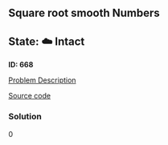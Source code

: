## Square root smooth Numbers

## State: :cloud: **Intact**

**ID: 668**

[Problem Description](https://projecteuler.net/problem=668)

[Source code](main.cpp)

### Solution
0